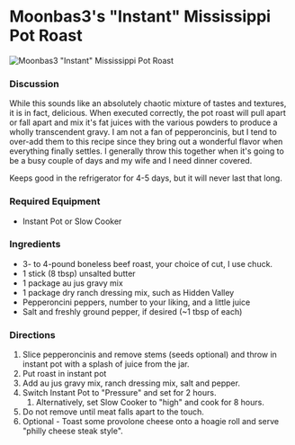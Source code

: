 # Moonbas3's "Instant" Mississippi Pot Roast #

![Moonbas3 "Instant" Mississippi Pot Roast](https://i.imgur.com/C9hp4Wk.jpg)

### Discussion ###

While this sounds like an absolutely chaotic mixture of tastes and textures, it is in fact, delicious. When executed correctly, the pot roast will pull apart or fall apart and mix it's fat juices with the various powders to produce a wholly transcendent gravy. I am not a fan of pepperoncinis, but I tend to over-add them to this recipe since they bring out a wonderful flavor when everything finally settles. I generally throw this together when it's going to be a busy couple of days and my wife and I need dinner covered.

Keeps good in the refrigerator for 4-5 days, but it will never last that long.

### Required Equipment ###

* Instant Pot or Slow Cooker

### Ingredients ###

* 3- to 4-pound boneless beef roast, your choice of cut, I use chuck.
* 1 stick (8 tbsp) unsalted butter
* 1 package au jus gravy mix
* 1 package dry ranch dressing mix, such as Hidden Valley
* Pepperoncini peppers, number to your liking, and a little juice
* Salt and freshly ground pepper, if desired (~1 tbsp of each)

### Directions ###

1. Slice pepperoncinis and remove stems (seeds optional) and throw in instant pot with a splash of juice from the jar.
1. Put roast in instant pot
2. Add au jus gravy mix, ranch dressing mix, salt and pepper.
3. Switch Instant Pot to "Pressure" and set for 2 hours.
    1. Alternatively, set Slow Cooker to "high" and cook for 8 hours.
4. Do not remove until meat falls apart to the touch.
5. Optional - Toast some provolone cheese onto a hoagie roll and serve "philly cheese steak style".
